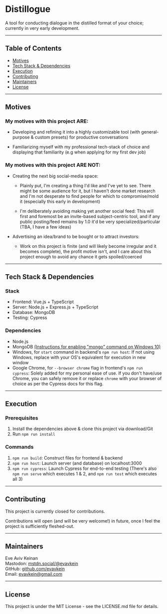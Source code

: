 # Distillogue

A tool for conducting dialogue in the distilled format of your choice; currently in very early development.

---

## Table of Contents
* [Motives](#motives)
* [Tech Stack & Dependencies](#tech-stack--dependencies)
* [Execution](#execution)
* [Contributing](#contributing)
* [Maintainers](#maintainers)
* [License](#license)

---

## Motives

### My motives with this project ARE:

* Developing and refining it into a highly customizable tool (with general-purpose & custom presets) for productive conversations

* Familiarizing myself with my professional tech-stack of choice and displaying that familiarity (e.g when applying for my first dev job)

### My motives with this project ARE NOT:

* Creating the next big social-media space:  

  * Plainly put, I'm creating a thing I'd like and I've yet to see. There might be some audience for it, but I haven't done market research and I'm not desperate to find people for which to compromise/mold it (especially this early in development)   

  * I'm deliberately avoiding making yet another social feed: This will first and foremost be an invite-based subject-centric tool, and if any public posting/feed remains by 1.0 it'd be very specialized/particular (TBA, I have a few ideas)   

* Advertising an idea/brand to be bought or to attract investors:   

  * Work on this project is finite (and will likely become irregular and it becomes complete), the profit motive isn't, and I care about this project enough to avoid any chance it gets spoiled/coerced

---

## Tech Stack & Dependencies

### Stack
  * Frontend: Vue.js + TypeScript
  * Server: Node.js + Express.js + TypeScript
  * Database: MongoDB
  * Testing: Cypress

### Dependencies

* Node.js
* MongoDB [(Instructions for enabling "mongo" command on Windows 10)](https://stackoverflow.com/a/41507803)
* Windows, for `start` command in backend's `npm run host`: If not using Windows, replace with your OS's equivalent for execution in new window
* Google Chrome, for `--browser chrome` flag in frontend's `npm run cypress`: Solely added for my personal ease of use. If you don't have/use Chrome, you can safely remove it or replace `chrome` with your browser of choice as per the Cypress docs for this flag.

---

## Execution

### Prerequisites

1. Install the dependencies above & clone this project via download/Git
2. Run `npm run install`

### Commands
1. `npm run build`: Construct files for frontend & backend  
2. `npm run host`: Launch server (and database) on localhost:3000
3. `npm run cypress`: Launch Cypress for end-to-end testing
(There's also `npm run serve` which executes 1 & 2, and `npm run test` which executes all 3)

---

## Contributing

This project is currently closed for contributions.  

Contributions will open (and will be very welcome!) in future, once I feel the project is sufficiently fleshed-out.

---

## Maintainers

Eve Aviv Keinan  
Mastodon: [mstdn.social/@evavkein](https://mstdn.social/@EvAvKein)  
GitHub: [github.com/evavkein](https://github.com/EvAvKein)  
Email:  evavkein@gmail.com

---

## License
This project is under the MIT License - see the LICENSE.md file for details.

